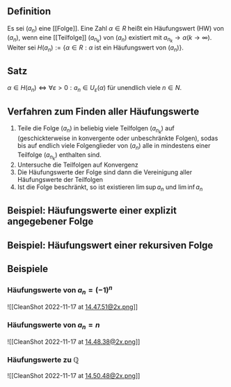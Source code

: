 ## Definition

Es sei $\left(a_n\right)$ eine [[Folge]]. Eine Zahl $\alpha \in R$ heißt ein Häufungswert (HW) von $\left(a_n\right)$, wenn eine [[Teilfolge]] $\left(a_{n_k}\right)$ von $\left(a_n\right)$ existiert mit $a_{n_k} \rightarrow \alpha(k \rightarrow \infty)$. Weiter sei
$H\left(a_n\right):=\left\{\alpha \in R : \alpha\right.$ ist ein Häufungswert von $\left.\left(a_n\right)\right\}$.

## Satz

$\alpha \in H\left(a_n\right) \Longleftrightarrow \forall \varepsilon>0: a_n \in U_{\varepsilon}(\alpha)$ für unendlich viele $n \in N$.

## Verfahren zum Finden aller Häufungswerte

1. Teile die Folge $(a_n)$ in beliebig viele Teilfolgen $(a_{n_k})$ auf (geschickterweise in konvergente oder unbeschränkte Folgen), sodas bis auf endlich viele Folgenglieder von $(a_n)$ alle in mindestens einer Teilfolge $(a_{n_k})$ enthalten sind.
2. Untersuche die Teilfolgen auf Konvergenz
3. Die Häufungswerte der Folge sind dann die Vereinigung aller Häufungswerte der Teilfolgen
4. Ist die Folge beschränkt, so ist existieren $\lim \sup a_n$ und $\lim \inf a_n$

## Beispiel: Häufungswerte einer explizit angegebener Folge

## Beispiel: Häufungswert einer rekursiven Folge

## Beispiele

### Häufungswerte von $a_n = (-1)^n$

![[CleanShot 2022-11-17 at 14.47.51@2x.png]]

### Häufungswerte von $a_n=n$

![[CleanShot 2022-11-17 at 14.48.38@2x.png]]

### Häufungswerte zu $\mathbb{Q}$

![[CleanShot 2022-11-17 at 14.50.48@2x.png]]
